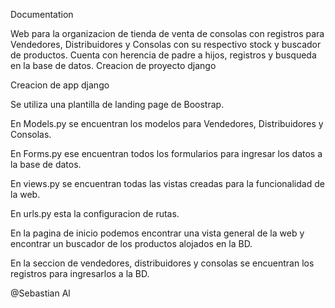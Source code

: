 Documentation

Web para la organizacion de tienda de venta de consolas con registros para Vendedores, Distribuidores y Consolas con su respectivo stock y buscador de productos.
Cuenta con herencia de padre a hijos, registros y busqueda en la base de datos.
Creacion de proyecto django

Creacion de app django

Se utiliza una plantilla de landing page de Boostrap.

En Models.py se encuentran los modelos para Vendedores, Distribuidores y Consolas.

En Forms.py ese encuentran todos los formularios para ingresar los datos a la base de datos.

En views.py se encuentran todas las vistas creadas para la funcionalidad de la web.

En urls.py esta la configuracion de rutas.

En la pagina de inicio podemos encontrar una vista general de la web y encontrar un buscador de los productos alojados en la BD.

En la seccion de vendedores, distribuidores y consolas se encuentran los registros para ingresarlos a la BD.

@Sebastian Al
